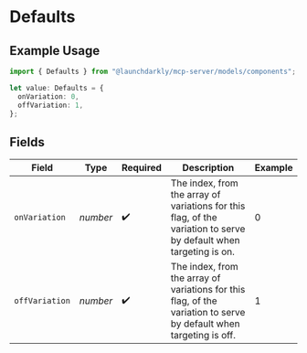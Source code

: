 # Defaults

## Example Usage

```typescript
import { Defaults } from "@launchdarkly/mcp-server/models/components";

let value: Defaults = {
  onVariation: 0,
  offVariation: 1,
};
```

## Fields

| Field                                                                                                              | Type                                                                                                               | Required                                                                                                           | Description                                                                                                        | Example                                                                                                            |
| ------------------------------------------------------------------------------------------------------------------ | ------------------------------------------------------------------------------------------------------------------ | ------------------------------------------------------------------------------------------------------------------ | ------------------------------------------------------------------------------------------------------------------ | ------------------------------------------------------------------------------------------------------------------ |
| `onVariation`                                                                                                      | *number*                                                                                                           | :heavy_check_mark:                                                                                                 | The index, from the array of variations for this flag, of the variation to serve by default when targeting is on.  | 0                                                                                                                  |
| `offVariation`                                                                                                     | *number*                                                                                                           | :heavy_check_mark:                                                                                                 | The index, from the array of variations for this flag, of the variation to serve by default when targeting is off. | 1                                                                                                                  |